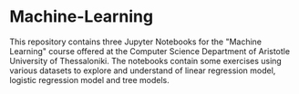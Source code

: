 # Machine-Learning
This repository contains three Jupyter Notebooks for the "Machine Learning" course offered at the Computer Science Department of Aristotle University of Thessaloniki. The notebooks contain some exercises using various datasets to explore and understand of linear regression model, logistic regression model and tree models.
